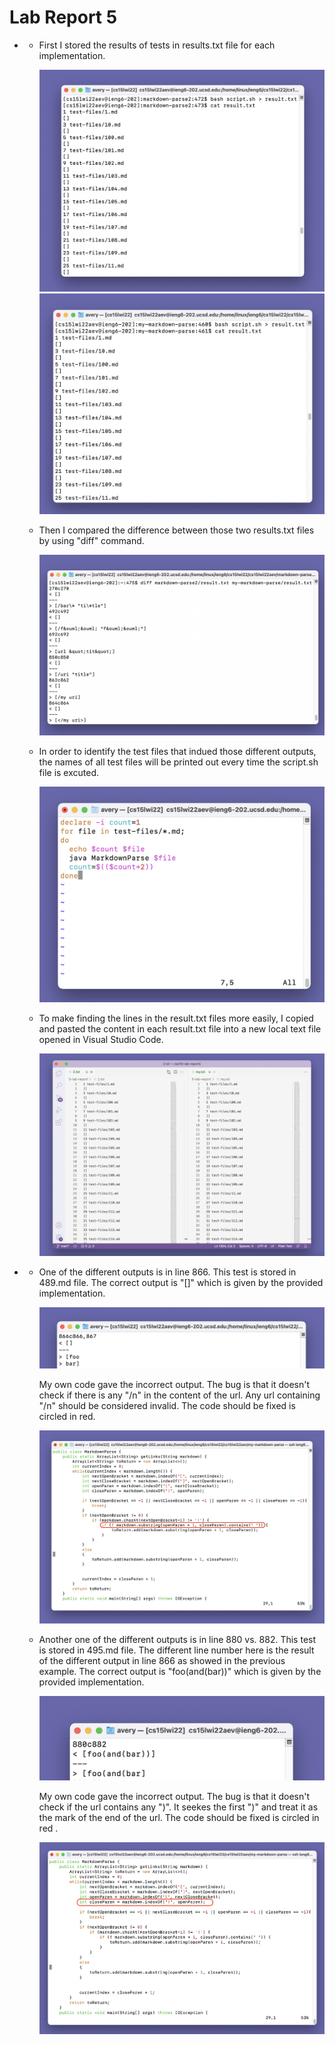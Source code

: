 # Lab Report 5

* 
    - First I stored the results of tests in results.txt file for each implementation. 

        ![output from the given implementation](resultFile.png)
        ![output from my own implementation](myReusultFile.png)

    - Then I compared the difference between those two results.txt files by using "diff" command.

        ![](diff.png)

    - In order to identify the test files that indued those different outputs, the names of all test files will be printed out every time the script.sh file is excuted.

        ![](script.png)

    - To make finding the lines in the result.txt files more easily, I copied and pasted the content in each result.txt file into a new local text file opened in Visual Studio Code.

        ![](vimTxt.png)

*
    - One of the different outputs is in line 866. This test is stored in 489.md file. The correct output is "[]" which is given by the provided implementation.

        ![](firstOutput.png)

        My own code gave the incorrect output. The bug is that it doesn't check if there is any "/n" in the content of the url. Any url containing "/n" should be considered invalid. The code should be fixed is circled in red.

        ![](fix1.png)

    - Another one of the different outputs is in line 880 vs. 882. This test is stored in 495.md file. The different line number here is the result of the different output in line 866 as showed in the previous example. The correct output is "foo(and(bar))" which is given by the provided implementation.

        ![](secondOutput.png)

        My own code gave the incorrect output. The bug is that it doesn't check if the url contains any ")". It seekes the first ")" and treat it as the mark of the end of the url. The code should be fixed is circled in red .

        ![](fix2.png)